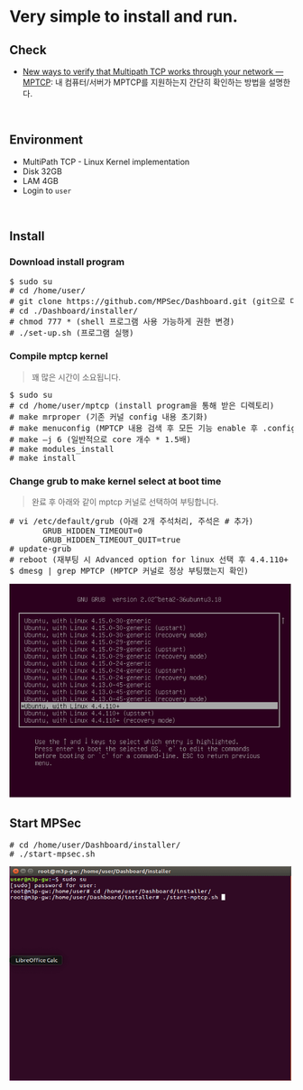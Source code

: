 # Very simple to install and run.

## Check

* [New ways to verify that Multipath TCP works through your network — MPTCP](http://blog.multipath-tcp.org/blog/html/2015/12/16/mptcp_tools.html): 내 컴퓨터/서버가 MPTCP를 지원하는지 간단히 확인하는 방법을 설명한다.



<br/>

## Environment

* MultiPath TCP - Linux Kernel implementation
* Disk 32GB
* LAM 4GB
* Login to `user`




<br/>

## Install

### Download install program

<pre>
$ sudo su
# cd /home/user/
# git clone https://github.com/MPSec/Dashboard.git (git으로 다운)
# cd ./Dashboard/installer/
# chmod 777 * (shell 프로그램 사용 가능하게 권한 변경)
# ./set-up.sh (프로그램 실행)
</pre>


### Compile mptcp kernel

> 꽤 많은 시간이 소요됩니다.

<pre>
$ sudo su
# cd /home/user/mptcp (install program을 통해 받은 디렉토리)
# make mrproper (기존 커널 config 내용 초기화)
# make menuconfig (MPTCP 내용 검색 후 모든 기능 enable 후 .config 파일에 저장)
# make –j 6 (일반적으로 core 개수 * 1.5배)
# make modules_install
# make install
</pre>

### Change grub to make kernel select at boot time

> 완료 후 아래와 같이 mptcp 커널로 선택하여 부팅합니다. 

<pre>
# vi /etc/default/grub (아래 2개 주석처리, 주석은 # 추가)
       GRUB_HIDDEN_TIMEOUT=0
       GRUB_HIDDEN_TIMEOUT_QUIT=true
# update-grub
# reboot (재부팅 시 Advanced option for linux 선택 후 4.4.110+ 커널 선택 후 부팅, 버젼 업그레드 될 수 있음!)
$ dmesg | grep MPTCP (MPTCP 커널로 정상 부팅했는지 확인)
</pre>


<img src="/md_images/mptcp-kernel.png" width="500px" height="380px"/>


<br/>

## Start MPSec

<pre>
# cd /home/user/Dashboard/installer/
# ./start-mpsec.sh
</pre>

<img src="/md_images/start-mpsec.gif" width="500px" height="380px"/>

